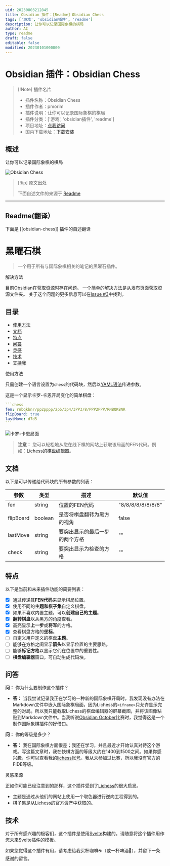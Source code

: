 ```yaml
---
uid: 20230803212845
title: Obsidian 插件：【Readme】Obsidian Chess
tags: ['游戏', 'obsidian插件', 'readme']
description: 让你可以记录国际象棋的棋局
author: AI
type: readme
draft: false
editable: false
modified: 20230101000000
---
```


# Obsidian 插件：Obsidian Chess

> [!Note] 插件名片
> - 插件名称：Obsidian Chess
> - 插件作者：pmorim
> - 插件说明：让你可以记录国际象棋的棋局
> - 插件分类：['游戏', 'obsidian插件', 'readme']
> - 项目地址：[点我访问](https://github.com/pmorim/obsidian-chess)
> - 国内下载地址：[下载安装](https://pkmer.cn/products/plugin/pluginMarket/?obsidian-chess)

## 概述

让你可以记录国际象棋的棋局

![Obsidian Chess](https://cdn.pkmer.cn/covers/obsidian-chess.PNG!pkmer)

> [!tip] 原文出处
> 
>下面自述文件的来源于 [Readme](https://ghproxy.net/https://raw.githubusercontent.com/pmorim/obsidian-chess/main/README.md)
> 

---

## Readme(翻译）

下面是 [[obsidian-chess]] 插件的自述翻译



# 黑曜石棋

> 一个用于所有与国际象棋相关的笔记的黑曜石插件。

解决方法

目前Obsidian在获取资源时存在问题。
一个简单的解决方法是从发布页面获取资源文件夹。
关于这个问题的更多信息可以在[Issue #3](https://github.com/pmorim/obsidian-chess/issues/3)中找到。

## 目录

- [使用方法](#usage)
- [文档](#documentation)
- [特点](#features)
- [问答](#qa)
- [灵感](#inspiration)
- [技术](#technology)
- [支持我](#support-me)

使用方法

只需创建一个语言设置为`chess`的代码块，然后以[YAML语法](https://docs.ansible.com/ansible/latest/reference_appendices/YAMLSyntax.html)传递参数。

这是一个显示卡罗-卡恩开局变化的简单棋盘：

````yaml
```chess
fen: rnbqkbnr/pp2pppp/2p5/3p4/3PP3/8/PPP2PPP/RNBQKBNR
flipBoard: true
lastMove: d7d5
```
````

![卡罗-卡恩局面](./assets/screenshots/Caro-Kann.png)

> **注意：** 您可以轻松地从您在线下棋的网站上获取该局面的FEN代码。例如：[Lichess的棋盘编辑器](https://lichess.org/editor?fen=rnbqkbnr%2Fpp2pppp%2F2p5%2F3p4%2F3PP3%2F8%2FPPP2PPP%2FRNBQKBNR+w+KQkq+-+0+2)。

## 文档

以下是可以传递给代码块的所有参数的列表：

| 参数       | 类型     | 描述                                                  | 默认值             |
| ---------- | ------- | ----------------------------------------------------- | ----------------- |
| fen        | string  | 位置的FEN代码                                         | "8/8/8/8/8/8/8/8" |
| flipBoard  | boolean | 是否将棋盘翻转为黑方的视角                            | false             |
| lastMove   | string  | 要突出显示的最后一步的两个方格                         | ""                |
| check      | string  | 要突出显示为检查的方格                                | ""                |

## 特点

以下是当前和未来插件功能的简要列表：

- [x] 通过传递其**FEN代码**来显示棋局位置。
- [x] 使用不同的**主题和棋子集**自定义棋盘。
- [x] 如果不喜欢内置主题，可以**创建自己的主题**。
- [x] **翻转棋盘**以从黑方的角度查看。
- [x] 高亮显示**上一步**或**将军**的方格。
- [x] 查看棋盘方格的**坐标**。
- [ ] 自定义用户定义的棋盘**主题**。
- [ ] 能够在方格之间显示**箭头**以显示位置的主要思路。
- [ ] 能够**标记方格**以显示它们在位置中的重要性。
- [ ] **棋盘编辑器**窗口，可自动生成代码块。

## 问答

**问：** 你为什么要制作这个插件？

- **答：** 当我尝试记录我正在学习的一种新的国际象棋开局时，我发现没有办法在Markdown文件中嵌入国际象棋局面，因为Lichess的`<iframe>`只允许显示完整的对局。所以我只能截取Lichess的棋盘编辑器的屏幕截图，并将该图像粘贴到Markdown文件中。当我听说[Obsidian October](https://publish.obsidian.md/hub/11+-+Events/Obsidian+October+2021)比赛时，我觉得这是一个制作国际象棋插件的好借口。

**问：** 你的等级是多少？

- **答：** 我在国际象棋方面很差；我还在学习，并且最近才开始认真对待这个游戏。写这篇文章时，我在快棋方面的等级大约在1400到1500之间。如果你感兴趣，你可以查看我的[lichess账号](https://lichess.org/@/frizd)。我从未参加过比赛，所以我没有官方的FIDE等级。

灵感来源

正如你可能已经注意到的那样，这个插件受到了[Lichess](https://lichess.org/)的很大启发。

- 主题是通过从他们的网站上使用一个取色器进行逆向工程得到的。
- 棋子集是从[Lichess的官方资产](https://github.com/ornicar/lila/tree/master/public/piece)中获取的。

## 技术

对于所有感兴趣的极客们，这个插件是使用[Svelte](https://svelte.dev/)构建的。请随意将这个插件用作您未来Svelte插件的模板。

如果您觉得这个插件有用，请考虑给我买杯咖啡☕（或一杯啤酒🍺），并留下一条感谢的留言。






